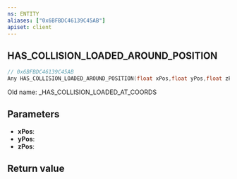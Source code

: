 ```yaml
---
ns: ENTITY
aliases: ["0x6BFBDC46139C45AB"]
apiset: client
---
```

## HAS_COLLISION_LOADED_AROUND_POSITION

```c
// 0x6BFBDC46139C45AB
Any HAS_COLLISION_LOADED_AROUND_POSITION(float xPos,float yPos,float zPos);
```

Old name: _HAS_COLLISION_LOADED_AT_COORDS

## Parameters
* **xPos**:
* **yPos**:
* **zPos**:

## Return value

